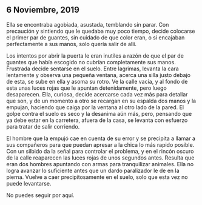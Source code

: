 ## 6 Noviembre, 2019

Ella se encontraba agobiada, asustada, temblando sin parar. Con precaución y sintiendo que le quedaba muy poco tiempo, decide colocarse el primer par de guantes, sin cuidado de que color eran, o si encajaban perfectamente a sus manos, solo quería salir de allí. 

Los intentos por abrir la puerta le eran inutiles a razón de que el par de guantes que había escogido no cubrían completamente sus manos. Frustrada decide sentarse en el suelo. Entre lagrimas, levanta la cara lentamente y observa una pequeña ventana, acerca una silla justo debajo de esta, se sube en ella y asoma su rotro. Ve la calle vacia, y al fondo de esta unas luces rojas que le apuntan detenidamente, pero luego desaparecen. Ella, curiosa, decide acercarse cada vez más para detallar que son, y de un momento a otro se recargan en su espalda dos manos y la empujan, haciendo que caiga por la ventana al otro lado de la pared. El golpe contra el suelo es seco y la desanima aún más, pero, pensando que ya debe estar en la carretera, afuera de la casa, se levanta con esfuerzo para tratar de salir corriendo. 

El hombre que la empujó cae en cuenta de su error y se precipita a llamar a sus compañeros para que puedan apresar a la chica lo más rapido posible. Con un silbido da la señal para controlar el problema, y en el rincón oscuro de la calle reaparecen las luces rojas de unos segundos antes. Resulta que eran dos hombres apuntando con armas para tranquilizar animales. Ella no logra avanzar lo suficiente antes que un dardo paralizador le de en la pierna. Vuelve a caer precipitosamente en el suelo, solo que esta vez no puede levantarse.

No puedes seguir por aquí.
